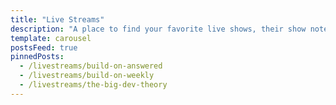 ```yaml
---
title: "Live Streams"
description: "A place to find your favorite live shows, their show notes, resources, and more."
template: carousel
postsFeed: true
pinnedPosts:
  - /livestreams/build-on-answered
  - /livestreams/build-on-weekly
  - /livestreams/the-big-dev-theory
---
```

